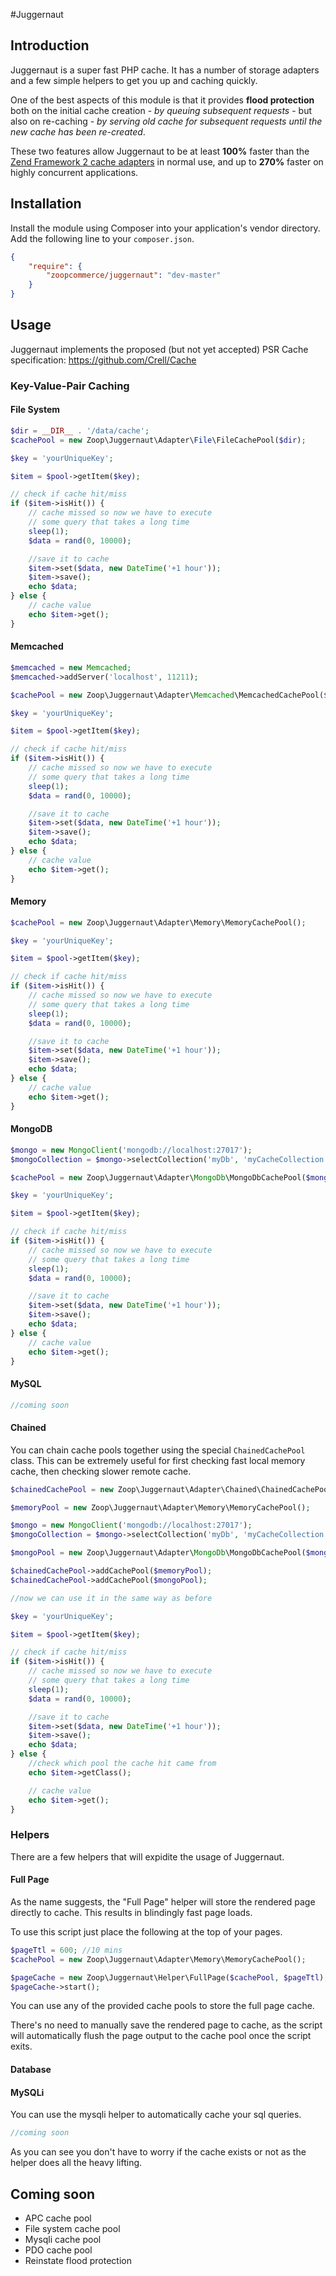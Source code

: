 #Juggernaut

## Introduction

Juggernaut is a super fast PHP cache. It has a number of storage adapters and a few simple helpers to get you up and caching quickly.

One of the best aspects of this module is that it provides **flood protection** both on the initial cache creation - *by queuing subsequent requests* - but also on re-caching - *by serving old cache for subsequent requests until the new cache has been re-created*.

These two features allow Juggernaut to be at least **100%** faster than the [Zend Framework 2 cache adapters](http://framework.zend.com/manual/2.2/en/modules/zend.cache.storage.adapter.html) in normal use, and up to **270%** faster on highly concurrent applications.

## Installation

Install the module using Composer into your application's vendor directory. Add the following line to your
`composer.json`.

```json
{
    "require": {
        "zoopcommerce/juggernaut": "dev-master"
    }
}
```

## Usage

Juggernaut implements the proposed (but not yet accepted) PSR Cache specification: https://github.com/Crell/Cache

### Key-Value-Pair Caching
#### File System
```php
$dir = __DIR__ . '/data/cache';
$cachePool = new Zoop\Juggernaut\Adapter\File\FileCachePool($dir);

$key = 'yourUniqueKey';

$item = $pool->getItem($key);

// check if cache hit/miss
if ($item->isHit()) {
    // cache missed so now we have to execute
    // some query that takes a long time
    sleep(1);
    $data = rand(0, 10000);

    //save it to cache
    $item->set($data, new DateTime('+1 hour'));
    $item->save();
    echo $data;
} else {
    // cache value
    echo $item->get();
}
```
#### Memcached
```php
$memcached = new Memcached;
$memcached->addServer('localhost', 11211);

$cachePool = new Zoop\Juggernaut\Adapter\Memcached\MemcachedCachePool($memcached);

$key = 'yourUniqueKey';

$item = $pool->getItem($key);

// check if cache hit/miss
if ($item->isHit()) {
    // cache missed so now we have to execute
    // some query that takes a long time
    sleep(1);
    $data = rand(0, 10000);

    //save it to cache
    $item->set($data, new DateTime('+1 hour'));
    $item->save();
    echo $data;
} else {
    // cache value
    echo $item->get();
}
```
#### Memory
```php
$cachePool = new Zoop\Juggernaut\Adapter\Memory\MemoryCachePool();

$key = 'yourUniqueKey';

$item = $pool->getItem($key);

// check if cache hit/miss
if ($item->isHit()) {
    // cache missed so now we have to execute
    // some query that takes a long time
    sleep(1);
    $data = rand(0, 10000);

    //save it to cache
    $item->set($data, new DateTime('+1 hour'));
    $item->save();
    echo $data;
} else {
    // cache value
    echo $item->get();
}
```
#### MongoDB
```php
$mongo = new MongoClient('mongodb://localhost:27017');
$mongoCollection = $mongo->selectCollection('myDb', 'myCacheCollection');

$cachePool = new Zoop\Juggernaut\Adapter\MongoDb\MongoDbCachePool($mongoCollection);

$key = 'yourUniqueKey';

$item = $pool->getItem($key);

// check if cache hit/miss
if ($item->isHit()) {
    // cache missed so now we have to execute
    // some query that takes a long time
    sleep(1);
    $data = rand(0, 10000);

    //save it to cache
    $item->set($data, new DateTime('+1 hour'));
    $item->save();
    echo $data;
} else {
    // cache value
    echo $item->get();
}
```
#### MySQL
```php
//coming soon
```
#### Chained
You can chain cache pools together using the special `ChainedCachePool` class. This can be extremely useful for first checking fast local memory cache, then checking slower remote cache.
```php
$chainedCachePool = new Zoop\Juggernaut\Adapter\Chained\ChainedCachePool();

$memoryPool = new Zoop\Juggernaut\Adapter\Memory\MemoryCachePool();

$mongo = new MongoClient('mongodb://localhost:27017');
$mongoCollection = $mongo->selectCollection('myDb', 'myCacheCollection');

$mongoPool = new Zoop\Juggernaut\Adapter\MongoDb\MongoDbCachePool($mongoCollection);

$chainedCachePool->addCachePool($memoryPool);
$chainedCachePool->addCachePool($mongoPool);

//now we can use it in the same way as before

$key = 'yourUniqueKey';

$item = $pool->getItem($key);

// check if cache hit/miss
if ($item->isHit()) {
    // cache missed so now we have to execute
    // some query that takes a long time
    sleep(1);
    $data = rand(0, 10000);

    //save it to cache
    $item->set($data, new DateTime('+1 hour'));
    $item->save();
    echo $data;
} else {
    //check which pool the cache hit came from
    echo $item->getClass();

    // cache value
    echo $item->get();
}
```

### Helpers
There are a few helpers that will expidite the usage of Juggernaut.
#### Full Page
As the name suggests, the "Full Page" helper will store the rendered page directly to cache. This results in blindingly fast page loads.

To use this script just place the following at the top of your pages.
```php
$pageTtl = 600; //10 mins
$cachePool = new Zoop\Juggernaut\Adapter\Memory\MemoryCachePool();

$pageCache = new Zoop\Juggernaut\Helper\FullPage($cachePool, $pageTtl);
$pageCache->start();
```
You can use any of the provided cache pools to store the full page cache.

There's no need to manually save the rendered page to cache, as the script will automatically flush the page output to the cache pool once the script exits.
#### Database
#### MySQLi
You can use the mysqli helper to automatically cache your sql queries.
```php
//coming soon
```
As you can see you don't have to worry if the cache exists or not as the helper does all the heavy lifting.

## Coming soon
* APC cache pool
* File system cache pool
* Mysqli cache pool
* PDO cache pool
* Reinstate flood protection

